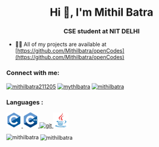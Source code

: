 <h1 align="center">Hi 👋, I'm Mithil Batra</h1>
<h3 align="center">CSE student at NIT DELHI</h3>

- 👨‍💻 All of my projects are available at [https://github.com/Mithilbatra/openCodes](https://github.com/Mithilbatra/openCodes)

<h3 align="left">Connect with me:</h3>
<p align="left">
<a href="https://linkedin.com/in/mithilbatra211205" target="blank"><img align="center" src="https://raw.githubusercontent.com/rahuldkjain/github-profile-readme-generator/master/src/images/icons/Social/linked-in-alt.svg" alt="mithilbatra211205" height="30" width="40" /></a>
<a href="https://instagram.com/mythlbatra" target="blank"><img align="center" src="https://raw.githubusercontent.com/rahuldkjain/github-profile-readme-generator/master/src/images/icons/Social/instagram.svg" alt="mythlbatra" height="30" width="40" /></a>
<a href="https://www.leetcode.com/mithilbatra" target="blank"><img align="center" src="https://raw.githubusercontent.com/rahuldkjain/github-profile-readme-generator/master/src/images/icons/Social/leet-code.svg" alt="mithilbatra" height="30" width="40" /></a>
</p>

<h3 align="left">Languages :</h3>
<p align="left"> <a href="https://www.cprogramming.com/" target="_blank" rel="noreferrer"> <img src="https://raw.githubusercontent.com/devicons/devicon/master/icons/c/c-original.svg" alt="c" width="40" height="40"/> </a> <a href="https://www.w3schools.com/cpp/" target="_blank" rel="noreferrer"> <img src="https://raw.githubusercontent.com/devicons/devicon/master/icons/cplusplus/cplusplus-original.svg" alt="cplusplus" width="40" height="40"/> </a> <a href="https://git-scm.com/" target="_blank" rel="noreferrer"> <img src="https://www.vectorlogo.zone/logos/git-scm/git-scm-icon.svg" alt="git" width="40" height="40"/> </a> <a href="https://www.java.com" target="_blank" rel="noreferrer"> <img src="https://raw.githubusercontent.com/devicons/devicon/master/icons/java/java-original.svg" alt="java" width="40" height="40"/> </a> </p>

<p><img align="left" src="https://github-readme-stats.vercel.app/api/top-langs?username=mithilbatra&show_icons=true&locale=en&layout=compact" alt="mithilbatra" /></p>

<p>&nbsp;<img align="center" src="https://github-readme-stats.vercel.app/api?username=mithilbatra&show_icons=true&locale=en" alt="mithilbatra" /></p>
